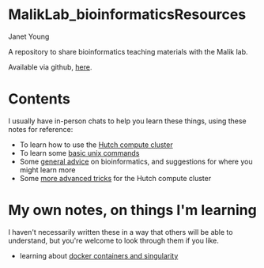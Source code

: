 # MalikLab_bioinformaticsResources

Janet Young

A repository to share bioinformatics teaching materials with the Malik lab. 

Available via github, [here](https://github.com/jayoung/MalikLab_bioinformaticsResources).

# Contents

I usually have in-person chats to help you learn these things, using these notes for reference:
- To learn how to use the [Hutch compute cluster](notes/FHCRC_compute_resources.md)
- To learn some [basic unix commands](notes/unix_intro.md)
- Some [general advice](notes/general_advice.md) on bioinformatics, and suggestions for where you might learn more
- Some [more advanced tricks](notes/FHCRC_compute_resources_advanced.md) for the Hutch compute cluster


# My own notes, on things I'm learning

I haven't necessarily written these in a way that others will be able to understand, but you're welcome to look through them if you like.

- learning about [docker containers and singularity](janets_NOTES_forMyself/docker_singularity_container_NOTES.md  )
